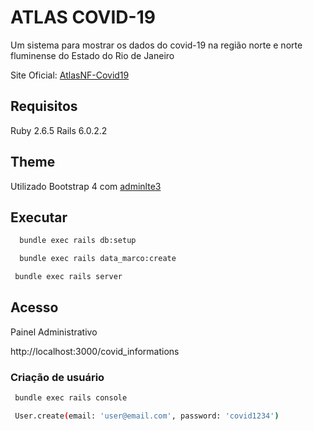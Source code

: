 # ATLAS COVID-19
Um sistema para mostrar os dados do covid-19 na região norte e norte fluminense do Estado do Rio de Janeiro

Site Oficial: [AtlasNF-Covid19](http://atlasnf-covid19.com.br)

## Requisitos

 Ruby 2.6.5
 Rails 6.0.2.2

## Theme

Utilizado Bootstrap 4 com [adminlte3](http://adminlte.io)


## Executar

  ```bash
    bundle exec rails db:setup
  ```

  ```bash
    bundle exec rails data_marco:create
  ```

  ```bash
   bundle exec rails server
  ```

 ## Acesso

  Painel Administrativo

 http://localhost:3000/covid_informations

### Criação de usuário

```bash
 bundle exec rails console
```


```bash
 User.create(email: 'user@email.com', password: 'covid1234')
```